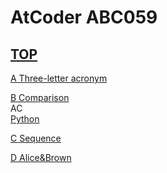 # AtCoder ABC059  

## [TOP](https://atcoder.jp/contests/abc059)  

[A Three-letter acronym](https://atcoder.jp/contests/abc059/tasks/abc059_a)   

[](https://atcoder.jp/contests/abc059/submissions/)  

[B Comparison](https://atcoder.jp/contests/abc059/tasks/abc059_b)   
AC  
[Python](https://atcoder.jp/contests/abc059/submissions/15685626)  

[C Sequence](https://atcoder.jp/contests/abc059/tasks/arc072_a)   

[](https://atcoder.jp/contests/abc059/submissions/)  

[D Alice&Brown](https://atcoder.jp/contests/abc059/tasks/arc072_b)   

[](https://atcoder.jp/contests/abc059/submissions/)  

